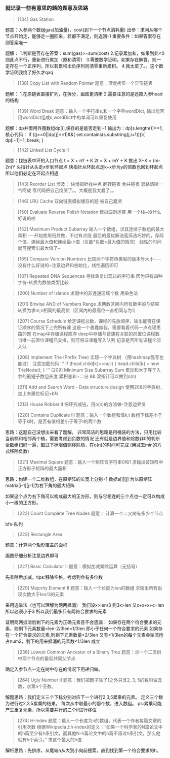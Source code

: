 ### 就记录一些有意思的题的题意及思路

>  [134] Gas Station

题意：入参两个数组gas(加油量)，cost(到下一个节点消耗量)
出参：求问从哪个节点开始走，能够走一圈回来，若都不满足，则返回-1
重要条件：如果答案存在则答案唯一

题解：
1.判断是否存在答案：sum(gas)>=sum(cost)
2.记录累加和，如果到此<0则此点不行，重新进行累加（原和清零）
3.需要数学证明，如果存在解答，则一定存在一个正序列，所以若累积出负序列则清零重新累积。
4.我太菜了。。这个数学证明我绕了好久才qaq

>  [138] Copy List with Random Pointer
题意：深度拷贝一个异形链表

题解：
1.在原链表直接扩列，在拆分，画图更清晰
2.需要注意的是还原入参head的结构

> [139] Word Break
题意：输入一个字符串s,和一个字典wordDict,
输出能否用wordDict组成s,wordDict中的单词可以重复使用

题解：dp并借用外围数组dp[i],保存的是能否走到i-1
输出为：dp[s.length()]==1;
核心代码：
if ((j==0||dp[j]==1)&&(
        set.contains(s.substring(j,i+1)))){
        dp[i+1]=1;
        break;
    }

> [142] Linked List Cycle II

题意：找链表中环的入口节点
t = X + nY + K
2t = X + mY + K
推出
X+K  =  (m-2n)Y 
头指针从头走x步到环起点
快指针从环起点走k+x步为y的倍数也回到环起点
所以他们必定在环起点相遇

> [143] Reorder List
涉及：
快慢指针找中点
翻转链表
合并链表
思路清晰一气呵成
写代码把自己绕哭了。。大概是我太蠢了。。

> [146] LRU Cache
双向链表模拟缓存的题
被自己蠢哭

> [150] Evaluate Reverse Polish Notation
模拟四则运算
用一个栈~没什么好说的啦

> [152] Maximum Product Subarray
输入一个数组，求其连续子数组的最大乘积
---开始想用归并做，不过有点绕
最后的最优解法蛮简洁巧妙的，存两个值，连续最大值和连续最小值（负数*负数>最大值的情况）
线性的时间就可搜索出最大值了~

> [165] Compare Version Numbers
比较两个字符串类型的版本号大小
---没有什么好说的~注意边界和初始化，线性遍历即可

> [187] Repeated DNA Sequences
寻找重复出现过的字符串
因为只有四种字符-转换为数值类型比较

> [200] Number of Islands
求图中的非连通区域个数
用染色法

> [201] Bitwise AND of Numbers Range
求两数区间内所有数字的与结果
转换为求m,n相同的最高位（区间内的最高位一直相同与为1）

> [207] Course Schedule
给定课程总数，课程的先后顺序，输出能否在保证顺序的情况下上完所有课
这是一个愚蠢如我，需要看着代码一点点理思路的题
在map中存储课程顺序
deep中存储与该课程关联的前置位课程数
当唯一前置位课程已安排，则可将该课程写入队列
记录是否所有课程全部入队

> [208] Implement Trie (Prefix Tree)
实现一个字典树
（用hashmap强写也能过）
注意加载代码
'''
if (head.child[k]==null)
{
    head.child[k] = new TrieNode();
}
'''
> [209] Minimum Size Subarray Sum
累加和大于等于入参的最短子数组长度
累积总和+二分
&& 双指针可以做到o(n)

> [211] Add and Search Word - Data structure design
使用208的字典树，加上末置位标记+bfs

> [213] House Robber II
把环拆成链，用o(n)的方法做-注意边界值

> [220] Contains Duplicate III
题意：输入一个数组和值k,t
数组下标差小于等于k时，是否有值相差小于等于t的两个数

思路：这题自己没想出来看了题解。
非常简洁的思路是用桶装的方法，只用比较当前桶和相邻两个桶，需要考虑到负数的情况
还有就是边界值和除数非0的判断
全数组扫码一遍，超过下标限值则移除桶，在o(n)的时间可完成
(用减去min的方式移除负数)

> [221] Maximal Square
题意：输入一个矩阵含字符串0和1
求输出该矩阵中正方形子矩阵的最大面积

思路：构建一个二维数组，在原矩阵的长宽上分别+1
数据a[i][j] 为以原矩阵matrix[i-1][j-1]为右下角的最大矩阵

如果这个点为右下角可以构成最大的正方形，则与它相连的三个点也一定可以构成小一级的正方形。

> [222] Count Complete Tree Nodes
题意： 计算一个二叉树有多少个节点

bfs-队列

> [223] Rectangle Area

题意：计算两个矩形覆盖的面积

画图仔细分析注意边界即可


> [227] Basic Calculator II
题意：模拟加减乘除运算（无括号）

先乘除后加减。tips:移除空格，考虑到会有多位数

> [229] Majority Element II
题意：输入一个长度为len的数组
求输出所有出现次数大于len/3的元素

采用选举法（也可以理解为两两抵消）
 我们设x>len/3
 则3x>len
 又x+x+x+c=len 所以必须小于3
 所以我们最多只有两符合要求的元素

 证明两两抵消后剩下的元素为正确元素且不会遗漏：
 如果存在两个符合要求的元素，则剩下元素数量<len-2/3len<1/3len 即小于任何一个符合要求的元素
 如果存在一个符合要求的元素,则剩下元素数量<2/3len
 又有<1/3len的每个元素会轮流抢占num2，剩下的用来抵消的元素数<1/3len 成立

> [236] Lowest Common Ancestor of a Binary Tree
题意：求一个二叉树中两个节点的最低共同父节点

确定入参节点一定在树中存在的情况下用递归做。

> [264] Ugly Number II
题意：我们把因子除了1之外只含2, 3, 5的数叫做丑数，求第n个丑数。

解题思路：我们定义三个下标分别对应下一个进行2,3,5累乘的元素。
定义三个数为进行过2,3,5累乘的结果。
每次从中取最小的那个数，进入数组。
ps:累乘可能产生重复元素，所以需要并行的三个if进行移位

> [274] H-Index
题意：输入一个长度为n的数组，代表一个作者每篇文章的引用次数
根据Wikipedia上h-index的定义：“如果一个科学家的N篇论文中的h篇至少有h条引文，而其他N-h篇论文中的h篇不超过h条引文，那么他就有h个索引。”
求这个最大的h值

解析思路：先排序，从尾端h从大到小向前搜索，直到找到第一个符合要求的h。
